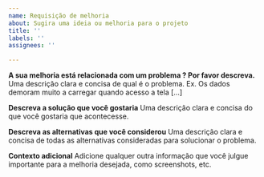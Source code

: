 ```yaml
---
name: Requisição de melhoria
about: Sugira uma ideia ou melhoria para o projeto
title: ''
labels: ''
assignees: ''

---
```


**A sua melhoria está relacionada com um problema ? Por favor descreva.**
Uma descrição clara e concisa de qual é o problema. Ex. Os dados demoram muito a carregar quando acesso a tela [...]

**Descreva a solução que você gostaria**
Uma descrição clara e concisa do que você gostaria que acontecesse.

**Descreva as alternativas que você considerou**
Uma descrição clara e concisa de todas as alternativas consideradas para solucionar o problema.

**Contexto adicional**
Adicione qualquer outra informação que você julgue importante para a melhoria desejada, como screenshots, etc.
